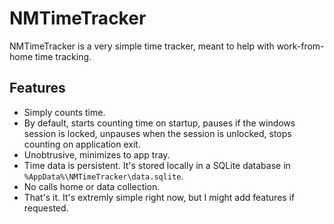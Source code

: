 # NMTimeTracker

NMTimeTracker is a very simple time tracker, meant to help with work-from-home time tracking.

## Features

* Simply counts time.
* By default, starts counting time on startup, pauses if the windows session is locked, unpauses when the session is unlocked, stops counting on application exit.
* Unobtrusive, minimizes to app tray.
* Time data is persistent. It's stored locally in a SQLite database in `%AppData%\NMTimeTracker\data.sqlite`.
* No calls home or data collection. 
* That's it. It's extremly simple right now, but I might add features if requested.
